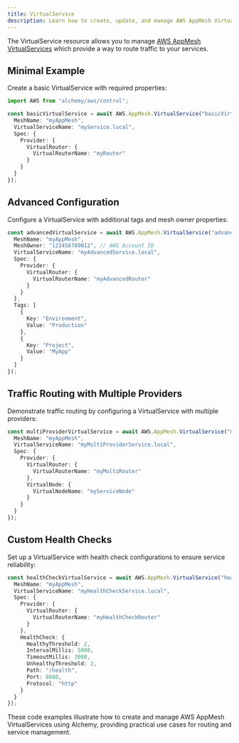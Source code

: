 ```yaml
---
title: VirtualService
description: Learn how to create, update, and manage AWS AppMesh VirtualServices using Alchemy Cloud Control.
---
```


The VirtualService resource allows you to manage [AWS AppMesh VirtualServices](https://docs.aws.amazon.com/appmesh/latest/userguide/) which provide a way to route traffic to your services. 

## Minimal Example

Create a basic VirtualService with required properties:

```ts
import AWS from "alchemy/aws/control";

const basicVirtualService = await AWS.AppMesh.VirtualService("basicVirtualService", {
  MeshName: "myAppMesh",
  VirtualServiceName: "myService.local",
  Spec: {
    Provider: {
      VirtualRouter: {
        VirtualRouterName: "myRouter"
      }
    }
  }
});
```

## Advanced Configuration

Configure a VirtualService with additional tags and mesh owner properties:

```ts
const advancedVirtualService = await AWS.AppMesh.VirtualService("advancedVirtualService", {
  MeshName: "myAppMesh",
  MeshOwner: "123456789012", // AWS Account ID
  VirtualServiceName: "myAdvancedService.local",
  Spec: {
    Provider: {
      VirtualRouter: {
        VirtualRouterName: "myAdvancedRouter"
      }
    }
  },
  Tags: [
    {
      Key: "Environment",
      Value: "Production"
    },
    {
      Key: "Project",
      Value: "MyApp"
    }
  ]
});
```

## Traffic Routing with Multiple Providers

Demonstrate traffic routing by configuring a VirtualService with multiple providers:

```ts
const multiProviderVirtualService = await AWS.AppMesh.VirtualService("multiProviderVirtualService", {
  MeshName: "myAppMesh",
  VirtualServiceName: "myMultiProviderService.local",
  Spec: {
    Provider: {
      VirtualRouter: {
        VirtualRouterName: "myMultiRouter"
      },
      VirtualNode: {
        VirtualNodeName: "myServiceNode"
      }
    }
  }
});
```

## Custom Health Checks

Set up a VirtualService with health check configurations to ensure service reliability:

```ts
const healthCheckVirtualService = await AWS.AppMesh.VirtualService("healthCheckVirtualService", {
  MeshName: "myAppMesh",
  VirtualServiceName: "myHealthCheckService.local",
  Spec: {
    Provider: {
      VirtualRouter: {
        VirtualRouterName: "myHealthCheckRouter"
      }
    },
    HealthCheck: {
      HealthyThreshold: 2,
      IntervalMillis: 5000,
      TimeoutMillis: 2000,
      UnhealthyThreshold: 2,
      Path: "/health",
      Port: 8080,
      Protocol: "http"
    }
  }
});
``` 

These code examples illustrate how to create and manage AWS AppMesh VirtualServices using Alchemy, providing practical use cases for routing and service management.